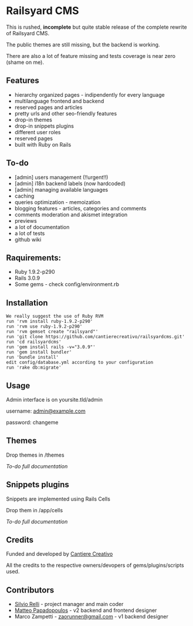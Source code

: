 Railsyard CMS
=============

This is rushed, **incomplete** but quite stable release of the complete rewrite of Railsyard CMS.

The public themes are still missing, but the backend is working.

There are also a lot of feature missing and tests coverage is near zero (shame on me).


Features
--------
* hierarchy organized pages - indipendently for every language
* multilanguage frontend and backend
* reserved pages and articles
* pretty urls and other seo-friendly features
* drop-in themes
* drop-in snippets plugins
* different user roles
* reserved pages
* built with Ruby on Rails
	
To-do
-----
* [admin] users management (!!urgent!!)
* [admin] i18n backend labels (now hardcoded)
* [admin] managing available languages
* caching
* queries optimization - memoization
* blogging features - articles, categories and comments
* comments moderation and akismet integration
* previews
* a lot of documentation
* a lot of tests
* github wiki

Raquirements:
-------------
* Ruby 1.9.2-p290
* Rails 3.0.9
* Some gems - check config/environment.rb

Installation
------------
    We really suggest the use of Ruby RVM
    run 'rvm install ruby-1.9.2-p290'
    run 'rvm use ruby-1.9.2-p290'
    run 'rvm gemset create "railsyard"'
	run 'git clone https://github.com/cantierecreativo/railsyardcms.git'
	run 'cd railsyardcms'
	run 'gem install rails -v="3.0.9"'
	run 'gem install bundler'
	run 'bundle install'
	edit config/database.yml according to your configuration
	run 'rake db:migrate'
	
Usage
-----
Admin interface is on yoursite.tld/admin

username: admin@example.com

password: changeme

Themes
------
Drop themes in /themes

*To-do full documentation*
    
Snippets plugins
----------------
Snippets are implemented using Rails Cells

Drop them in /app/cells

*To-do full documentation*

	
Credits
-------
Funded and developed by [Cantiere Creativo](http://www.cantierecreativo.net)

All the credits to the respective owners/devopers of gems/plugins/scripts used.

Contributors
------------
* [Silvio Relli](http://www.relli.org) - project manager and main coder
* [Matteo Papadopoulos](http://www.basictrading.biz) - v2 backend and frontend designer
* Marco Zampetti - zaorunner@gmail.com - v1 backend designer

	
